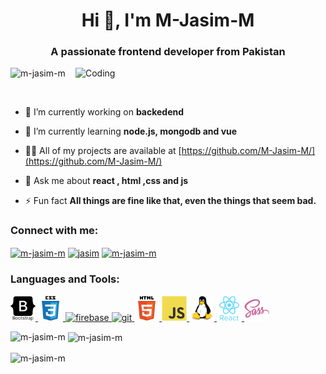 <h1 align="center">Hi 👋, I'm M-Jasim-M</h1>
<h3 align="center">A passionate frontend developer from Pakistan</h3>
<img align="right" alt="Coding" width="400" src="https://media.tenor.com/cKgOapMuyWcAAAAM/coding-developer-code.gif">

<p align="left"> <img src="https://komarev.com/ghpvc/?username=m-jasim-m&label=Profile%20views&color=0e75b6&style=flat" alt="m-jasim-m" /> </p>

<p align="left"> <a href="https://twitter.com/" target="blank"><img src="https://img.shields.io/twitter/follow/?logo=twitter&style=for-the-badge" alt="" /></a> </p>

- 🔭 I’m currently working on **backedend**

- 🌱 I’m currently learning **node.js, mongodb and vue**

- 👨‍💻 All of my projects are available at [https://github.com/M-Jasim-M/](https://github.com/M-Jasim-M/)

- 💬 Ask me about **react , html ,css and js**

- ⚡ Fun fact **All things are fine like that, even the things that seem bad.**

<h3 align="left">Connect with me:</h3>
<p align="left">
<a href="https://linkedin.com/in/m-jasim-m" target="blank"><img align="center" src="https://raw.githubusercontent.com/rahuldkjain/github-profile-readme-generator/master/src/images/icons/Social/linked-in-alt.svg" alt="m-jasim-m" height="30" width="40" /></a>
<a href="https://fb.com/jasim" target="blank"><img align="center" src="https://raw.githubusercontent.com/rahuldkjain/github-profile-readme-generator/master/src/images/icons/Social/facebook.svg" alt="jasim" height="30" width="40" /></a>
<a href="https://instagram.com/m-jasim-m" target="blank"><img align="center" src="https://raw.githubusercontent.com/rahuldkjain/github-profile-readme-generator/master/src/images/icons/Social/instagram.svg" alt="m-jasim-m" height="30" width="40" /></a>
</p>

<h3 align="left">Languages and Tools:</h3>
<p align="left"> <a href="https://getbootstrap.com" target="_blank" rel="noreferrer"> <img src="https://raw.githubusercontent.com/devicons/devicon/master/icons/bootstrap/bootstrap-plain-wordmark.svg" alt="bootstrap" width="40" height="40"/> </a> <a href="https://www.w3schools.com/css/" target="_blank" rel="noreferrer"> <img src="https://raw.githubusercontent.com/devicons/devicon/master/icons/css3/css3-original-wordmark.svg" alt="css3" width="40" height="40"/> </a> <a href="https://firebase.google.com/" target="_blank" rel="noreferrer"> <img src="https://www.vectorlogo.zone/logos/firebase/firebase-icon.svg" alt="firebase" width="40" height="40"/> </a> <a href="https://git-scm.com/" target="_blank" rel="noreferrer"> <img src="https://www.vectorlogo.zone/logos/git-scm/git-scm-icon.svg" alt="git" width="40" height="40"/> </a> <a href="https://www.w3.org/html/" target="_blank" rel="noreferrer"> <img src="https://raw.githubusercontent.com/devicons/devicon/master/icons/html5/html5-original-wordmark.svg" alt="html5" width="40" height="40"/> </a> <a href="https://developer.mozilla.org/en-US/docs/Web/JavaScript" target="_blank" rel="noreferrer"> <img src="https://raw.githubusercontent.com/devicons/devicon/master/icons/javascript/javascript-original.svg" alt="javascript" width="40" height="40"/> </a> <a href="https://www.linux.org/" target="_blank" rel="noreferrer"> <img src="https://raw.githubusercontent.com/devicons/devicon/master/icons/linux/linux-original.svg" alt="linux" width="40" height="40"/> </a> <a href="https://reactjs.org/" target="_blank" rel="noreferrer"> <img src="https://raw.githubusercontent.com/devicons/devicon/master/icons/react/react-original-wordmark.svg" alt="react" width="40" height="40"/> </a> <a href="https://sass-lang.com" target="_blank" rel="noreferrer"> <img src="https://raw.githubusercontent.com/devicons/devicon/master/icons/sass/sass-original.svg" alt="sass" width="40" height="40"/> </a> </p>

<p><img align="left" src="https://github-readme-stats.vercel.app/api/top-langs?username=m-jasim-m&show_icons=true&locale=en&layout=compact" alt="m-jasim-m" /></p>

<p>&nbsp;<img align="center" src="https://github-readme-stats.vercel.app/api?username=m-jasim-m&show_icons=true&locale=en" alt="m-jasim-m" /></p>

<p><img align="center" src="https://github-readme-streak-stats.herokuapp.com/?user=m-jasim-m&" alt="m-jasim-m" /></p>

